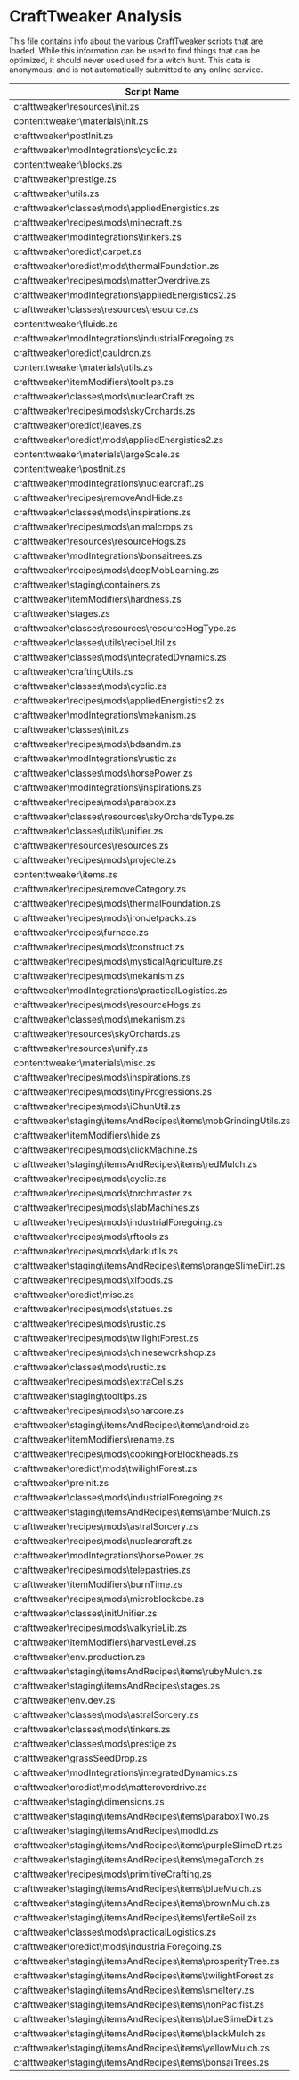 # CraftTweaker Analysis

This file contains info about the various CraftTweaker scripts that are loaded.
While this information can be used to find things that can be optimized, it
should never used used for a witch hunt. This data is anonymous, and is not
automatically submitted to any online service.

| Script Name                                                    | Time  |
|----------------------------------------------------------------|-------|
| crafttweaker\resources\init.zs                                 | 592ms |
| contenttweaker\materials\init.zs                               | 392ms |
| crafttweaker\postInit.zs                                       | 386ms |
| crafttweaker\modIntegrations\cyclic.zs                         | 179ms |
| contenttweaker\blocks.zs                                       | 75ms  |
| crafttweaker\prestige.zs                                       | 48ms  |
| crafttweaker\utils.zs                                          | 40ms  |
| crafttweaker\classes\mods\appliedEnergistics.zs                | 38ms  |
| crafttweaker\recipes\mods\minecraft.zs                         | 38ms  |
| crafttweaker\modIntegrations\tinkers.zs                        | 35ms  |
| crafttweaker\oredict\carpet.zs                                 | 35ms  |
| crafttweaker\oredict\mods\thermalFoundation.zs                 | 34ms  |
| crafttweaker\recipes\mods\matterOverdrive.zs                   | 33ms  |
| crafttweaker\modIntegrations\appliedEnergistics2.zs            | 29ms  |
| crafttweaker\classes\resources\resource.zs                     | 27ms  |
| contenttweaker\fluids.zs                                       | 23ms  |
| crafttweaker\modIntegrations\industrialForegoing.zs            | 23ms  |
| crafttweaker\oredict\cauldron.zs                               | 21ms  |
| contenttweaker\materials\utils.zs                              | 20ms  |
| crafttweaker\itemModifiers\tooltips.zs                         | 20ms  |
| crafttweaker\classes\mods\nuclearCraft.zs                      | 19ms  |
| crafttweaker\recipes\mods\skyOrchards.zs                       | 19ms  |
| crafttweaker\oredict\leaves.zs                                 | 18ms  |
| crafttweaker\oredict\mods\appliedEnergistics2.zs               | 16ms  |
| contenttweaker\materials\largeScale.zs                         | 16ms  |
| contenttweaker\postInit.zs                                     | 13ms  |
| crafttweaker\modIntegrations\nuclearcraft.zs                   | 13ms  |
| crafttweaker\recipes\removeAndHide.zs                          | 13ms  |
| crafttweaker\classes\mods\inspirations.zs                      | 13ms  |
| crafttweaker\recipes\mods\animalcrops.zs                       | 12ms  |
| crafttweaker\resources\resourceHogs.zs                         | 12ms  |
| crafttweaker\modIntegrations\bonsaitrees.zs                    | 12ms  |
| crafttweaker\recipes\mods\deepMobLearning.zs                   | 11ms  |
| crafttweaker\staging\containers.zs                             | 11ms  |
| crafttweaker\itemModifiers\hardness.zs                         | 10ms  |
| crafttweaker\stages.zs                                         | 10ms  |
| crafttweaker\classes\resources\resourceHogType.zs              | 9ms   |
| crafttweaker\classes\utils\recipeUtil.zs                       | 9ms   |
| crafttweaker\classes\mods\integratedDynamics.zs                | 9ms   |
| crafttweaker\craftingUtils.zs                                  | 9ms   |
| crafttweaker\classes\mods\cyclic.zs                            | 8ms   |
| crafttweaker\recipes\mods\appliedEnergistics2.zs               | 8ms   |
| crafttweaker\modIntegrations\mekanism.zs                       | 8ms   |
| crafttweaker\classes\init.zs                                   | 7ms   |
| crafttweaker\recipes\mods\bdsandm.zs                           | 7ms   |
| crafttweaker\modIntegrations\rustic.zs                         | 7ms   |
| crafttweaker\classes\mods\horsePower.zs                        | 7ms   |
| crafttweaker\modIntegrations\inspirations.zs                   | 7ms   |
| crafttweaker\recipes\mods\parabox.zs                           | 7ms   |
| crafttweaker\classes\resources\skyOrchardsType.zs              | 7ms   |
| crafttweaker\classes\utils\unifier.zs                          | 6ms   |
| crafttweaker\resources\resources.zs                            | 6ms   |
| crafttweaker\recipes\mods\projecte.zs                          | 6ms   |
| contenttweaker\items.zs                                        | 6ms   |
| crafttweaker\recipes\removeCategory.zs                         | 6ms   |
| crafttweaker\recipes\mods\thermalFoundation.zs                 | 5ms   |
| crafttweaker\recipes\mods\ironJetpacks.zs                      | 5ms   |
| crafttweaker\recipes\furnace.zs                                | 5ms   |
| crafttweaker\recipes\mods\tconstruct.zs                        | 5ms   |
| crafttweaker\recipes\mods\mysticalAgriculture.zs               | 4ms   |
| crafttweaker\recipes\mods\mekanism.zs                          | 4ms   |
| crafttweaker\modIntegrations\practicalLogistics.zs             | 4ms   |
| crafttweaker\recipes\mods\resourceHogs.zs                      | 4ms   |
| crafttweaker\classes\mods\mekanism.zs                          | 4ms   |
| crafttweaker\resources\skyOrchards.zs                          | 4ms   |
| crafttweaker\resources\unify.zs                                | 4ms   |
| contenttweaker\materials\misc.zs                               | 4ms   |
| crafttweaker\recipes\mods\inspirations.zs                      | 4ms   |
| crafttweaker\recipes\mods\tinyProgressions.zs                  | 4ms   |
| crafttweaker\recipes\mods\iChunUtil.zs                         | 4ms   |
| crafttweaker\staging\itemsAndRecipes\items\mobGrindingUtils.zs | 4ms   |
| crafttweaker\itemModifiers\hide.zs                             | 4ms   |
| crafttweaker\recipes\mods\clickMachine.zs                      | 3ms   |
| crafttweaker\staging\itemsAndRecipes\items\redMulch.zs         | 3ms   |
| crafttweaker\recipes\mods\cyclic.zs                            | 3ms   |
| crafttweaker\recipes\mods\torchmaster.zs                       | 3ms   |
| crafttweaker\recipes\mods\slabMachines.zs                      | 3ms   |
| crafttweaker\recipes\mods\industrialForegoing.zs               | 3ms   |
| crafttweaker\recipes\mods\rftools.zs                           | 3ms   |
| crafttweaker\recipes\mods\darkutils.zs                         | 3ms   |
| crafttweaker\staging\itemsAndRecipes\items\orangeSlimeDirt.zs  | 3ms   |
| crafttweaker\recipes\mods\xlfoods.zs                           | 3ms   |
| crafttweaker\oredict\misc.zs                                   | 3ms   |
| crafttweaker\recipes\mods\statues.zs                           | 3ms   |
| crafttweaker\recipes\mods\rustic.zs                            | 3ms   |
| crafttweaker\recipes\mods\twilightForest.zs                    | 3ms   |
| crafttweaker\recipes\mods\chineseworkshop.zs                   | 2ms   |
| crafttweaker\classes\mods\rustic.zs                            | 2ms   |
| crafttweaker\recipes\mods\extraCells.zs                        | 2ms   |
| crafttweaker\staging\tooltips.zs                               | 2ms   |
| crafttweaker\recipes\mods\sonarcore.zs                         | 2ms   |
| crafttweaker\staging\itemsAndRecipes\items\android.zs          | 2ms   |
| crafttweaker\itemModifiers\rename.zs                           | 2ms   |
| crafttweaker\recipes\mods\cookingForBlockheads.zs              | 2ms   |
| crafttweaker\oredict\mods\twilightForest.zs                    | 2ms   |
| crafttweaker\preInit.zs                                        | 2ms   |
| crafttweaker\classes\mods\industrialForegoing.zs               | 2ms   |
| crafttweaker\staging\itemsAndRecipes\items\amberMulch.zs       | 2ms   |
| crafttweaker\recipes\mods\astralSorcery.zs                     | 2ms   |
| crafttweaker\recipes\mods\nuclearcraft.zs                      | 2ms   |
| crafttweaker\modIntegrations\horsePower.zs                     | 2ms   |
| crafttweaker\recipes\mods\telepastries.zs                      | 2ms   |
| crafttweaker\itemModifiers\burnTime.zs                         | 2ms   |
| crafttweaker\recipes\mods\microblockcbe.zs                     | 2ms   |
| crafttweaker\classes\initUnifier.zs                            | 2ms   |
| crafttweaker\recipes\mods\valkyrieLib.zs                       | 2ms   |
| crafttweaker\itemModifiers\harvestLevel.zs                     | 2ms   |
| crafttweaker\env.production.zs                                 | 2ms   |
| crafttweaker\staging\itemsAndRecipes\items\rubyMulch.zs        | 2ms   |
| crafttweaker\staging\itemsAndRecipes\stages.zs                 | 2ms   |
| crafttweaker\env.dev.zs                                        | 2ms   |
| crafttweaker\classes\mods\astralSorcery.zs                     | 2ms   |
| crafttweaker\classes\mods\tinkers.zs                           | 2ms   |
| crafttweaker\classes\mods\prestige.zs                          | 2ms   |
| crafttweaker\grassSeedDrop.zs                                  | 2ms   |
| crafttweaker\modIntegrations\integratedDynamics.zs             | 2ms   |
| crafttweaker\oredict\mods\matteroverdrive.zs                   | 2ms   |
| crafttweaker\staging\dimensions.zs                             | 1ms   |
| crafttweaker\staging\itemsAndRecipes\items\paraboxTwo.zs       | 1ms   |
| crafttweaker\staging\itemsAndRecipes\modId.zs                  | 1ms   |
| crafttweaker\staging\itemsAndRecipes\items\purpleSlimeDirt.zs  | 1ms   |
| crafttweaker\staging\itemsAndRecipes\items\megaTorch.zs        | 1ms   |
| crafttweaker\recipes\mods\primitiveCrafting.zs                 | 1ms   |
| crafttweaker\staging\itemsAndRecipes\items\blueMulch.zs        | 1ms   |
| crafttweaker\staging\itemsAndRecipes\items\brownMulch.zs       | 1ms   |
| crafttweaker\staging\itemsAndRecipes\items\fertileSoil.zs      | 1ms   |
| crafttweaker\classes\mods\practicalLogistics.zs                | 1ms   |
| crafttweaker\oredict\mods\industrialForegoing.zs               | 1ms   |
| crafttweaker\staging\itemsAndRecipes\items\prosperityTree.zs   | 1ms   |
| crafttweaker\staging\itemsAndRecipes\items\twilightForest.zs   | 1ms   |
| crafttweaker\staging\itemsAndRecipes\items\smeltery.zs         | 1ms   |
| crafttweaker\staging\itemsAndRecipes\items\nonPacifist.zs      | 1ms   |
| crafttweaker\staging\itemsAndRecipes\items\blueSlimeDirt.zs    | 1ms   |
| crafttweaker\staging\itemsAndRecipes\items\blackMulch.zs       | 1ms   |
| crafttweaker\staging\itemsAndRecipes\items\yellowMulch.zs      | 1ms   |
| crafttweaker\staging\itemsAndRecipes\items\bonsaiTrees.zs      | 0ms   |

